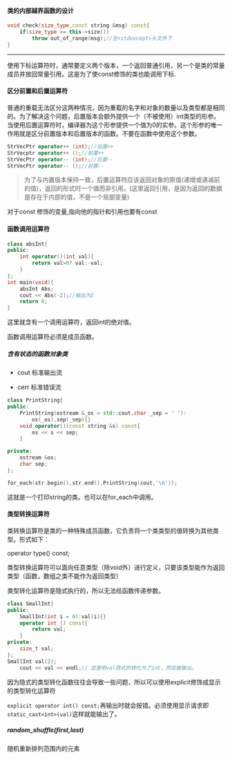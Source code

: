 #### 类的内部越界函数的设计

```cpp
void check(size_type,const string &msg) const{
	if(size_type >= this->size())
		throw out_of_range(msg);//在<stdexcept>头文件下
}
```
---

使用下标运算符时，通常要定义两个版本，一个返回普通引用，另一个是类的常量成员并放回常量引用。这是为了使const修饰的类也能调用下标.

#### 区分前置和后置运算符

普通的重载无法区分这两种情况，因为重载的名字和对象的数量以及类型都是相同的。为了解决这个问题，后置版本会额外提供一个（不被使用）int类型的形参。当使用后置运算符时，编译器为这个形参提供一个值为0的实参。这个形参的唯一作用就是区分前置版本和后置版本的函数。不要在函数中使用这个参数。

```cpp
StrVecPtr operator++ (int);//后置++
StrVecptr operator++ ();//前置++
StrVecPtr operator-- (int);//后置--
StrVecPtr operator-- ();//前置--
```

> 为了与内置版本保持一致，后置运算符应该返回对象的原值(递增或递减前的值)，返回的形式时一个值而非引用。(这里返回引用，是因为返回的数据是存在于内部的值，不是一个局部变量)

对于const 修饰的变量,指向他的指针和引用也要有const

#### 函数调用运算符

```cpp
class absInt{
public:
    int operator()(int val){
        return val>0? val:-val;
    }
};
int main(void){
    absInt Abs;
    cout << Abs(-2);//输出为2
    return 0;
}
```

这里就含有一个调用运算符，返回int的绝对值。

函数调用运算符必须是成员函数。

##### 含有状态的函数对象类

- cout  标准输出流

- cerr 标准错误流

```cpp
class PrintString{
public:
    PrintString(ostream &_os = std::cout,char _sep = ' '):
        os(_os),sep(_sep){}
    void operator()(const string &s) const{
        os << s << sep;
    }

private:
    ostream &os;
    char sep;
};

for_each(str.begin(),str.end(),PrintString(cout,'\n'));
```

这就是一个打印string的类。也可以在for_each中调用。

#### 类型转换运算符

类转换运算符是类的一种特殊成员函数，它负责将一个类类型的值转换为其他类型。形式如下：

operator type() const;

类型转换运算符可以面向任意类型（除void外）进行定义，只要该类型能作为返回类型（函数，数组之类不能作为返回类型）

类型转化运算符是隐式执行的，所以无法给函数传递参数。

```cpp
class SmallInt{
public:
    SmallInt(int i = 0):val(i){}
    operator int () const{
        return val;
    }
private:
    size_t val;
};
SmallInt val(2);
    cout << val << endl;// 这里吧val隐式的转化为了int，然后被输出。
```

因为隐式的类型转化函数往往会导致一些问题，所以可以使用explicit修饰成显示的类型转化运算符

`explicit operator int() const;`再输出时就会报错。必须使用显示请求即`static_cast<int>(val)`这样就能输出了。

##### random_shuffle(first,last)

随机重新排列范围内的元素